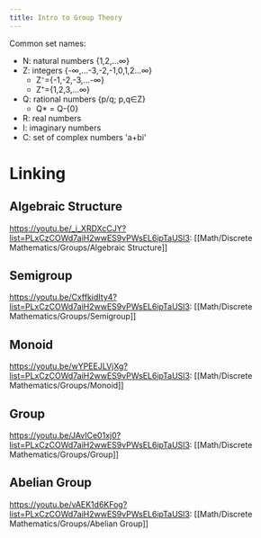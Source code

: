 ```yaml
---
title: Intro to Group Theory
---
```

Common set names:

* N: natural numbers {1,2,...∞}
* Z: integers {-∞,...-3,-2,-1,0,1,2...∞}
	* Z⁻={-1,-2,-3,...-∞}
	* Z⁺={1,2,3,...∞}
* Q: rational numbers {p/q; p,q∈Z}
	* Q* = Q-{0}
* R: real numbers
* I: imaginary numbers
* C: set of complex numbers 'a+bi'

# Linking
## Algebraic Structure
https://youtu.be/_i_XRDXcCJY?list=PLxCzCOWd7aiH2wwES9vPWsEL6ipTaUSl3: [[Math/Discrete Mathematics/Groups/Algebraic Structure]]

## Semigroup
https://youtu.be/CxffkidIty4?list=PLxCzCOWd7aiH2wwES9vPWsEL6ipTaUSl3: [[Math/Discrete Mathematics/Groups/Semigroup]]

## Monoid
https://youtu.be/wYPEEJLVjXg?list=PLxCzCOWd7aiH2wwES9vPWsEL6ipTaUSl3: [[Math/Discrete Mathematics/Groups/Monoid]]

## Group
https://youtu.be/JAvICe01xj0?list=PLxCzCOWd7aiH2wwES9vPWsEL6ipTaUSl3: [[Math/Discrete Mathematics/Groups/Group]]

## Abelian Group
https://youtu.be/vAEK1d6KFog?list=PLxCzCOWd7aiH2wwES9vPWsEL6ipTaUSl3: [[Math/Discrete Mathematics/Groups/Abelian Group]]
